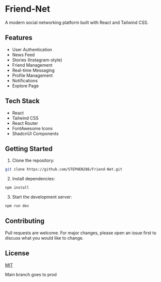 # Friend-Net

A modern social networking platform built with React and Tailwind CSS.

## Features

- User Authentication
- News Feed
- Stories (Instagram-style)
- Friend Management
- Real-time Messaging
- Profile Management
- Notifications
- Explore Page

## Tech Stack

- React
- Tailwind CSS
- React Router
- FontAwesome Icons
- ShadcnUI Components

## Getting Started

1. Clone the repository:
```bash
git clone https://github.com/STEPHEN286/Friend-Net.git
```

2. Install dependencies:
```bash
npm install
```

3. Start the development server:
```bash
npm run dev
```

## Contributing

Pull requests are welcome. For major changes, please open an issue first to discuss what you would like to change.

## License

[MIT](https://choosealicense.com/licenses/mit/)

Main branch goes to prod
